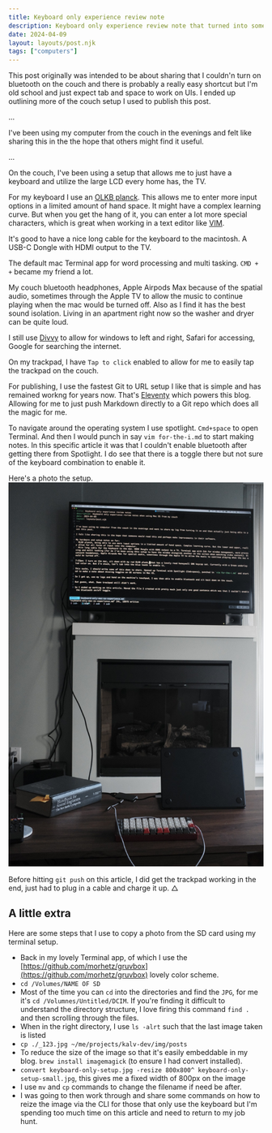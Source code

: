 ```yaml
---
title: Keyboard only experience review note
description: Keyboard only experience review note that turned into something else
date: 2024-04-09
layout: layouts/post.njk
tags: ["computers"]
---
```


This post originally was intended to be about sharing that I couldn'n turn on bluetooth on the couch and there is probably a really easy shortcut but I'm old school and just expect tab and space to work on UIs. I ended up outlining more of the couch setup I used to publish this post.

...

I've been using my computer from the couch in the evenings and felt like sharing this in the the hope that others might find it useful.

...

On the couch, I've been using a setup that allows me to just have a keyboard and utilize the large LCD every home has, the TV.

For my keyboard I use an [OLKB planck](https://olkb.com/collections/planck). This allows me to enter more input options in a limited amount of hand space. It might have a complex learning curve. But when you get the hang of it, you can enter a lot more special characters, which is great when working in a text editor like [VIM](https://vim.org).

It's good to have a nice long cable for the keyboard to the macintosh. A USB-C Dongle with HDMI output to the TV.

The default mac Terminal app for word processing and multi tasking. `CMD + +` became my friend a lot.

My couch bluetooth headphones, Apple Airpods Max because of the spatial audio, sometimes through the Apple TV to allow the music to continue playing when the mac would be turned off. Also as I find it has the best sound isolation. Living in an apartment right now so the washer and dryer can be quite loud.

I still use [Divvy]() to allow for windows to left and right, Safari for accessing, Google for searching the internet.

On my trackpad, I have `Tap to click` enabled to allow for me to easily tap the trackpad on the couch.

For publishing, I use the fastest Git to URL setup I like that is simple and has remained workng for years now. That's [Eleventy](https://www.11ty.dev) which powers this blog. Allowing for me to just push Markdown directly to a Git repo which does all the magic for me.

To navigate around the operating system I use spotlight. `Cmd+space` to open Terminal. And then I would punch in say `vim for-the-i.md` to start making notes. In this specific article it was that I couldn't enable bluetooth after getting there from Spotlight. I do see that there is a toggle there but not sure of the keyboard combination to enable it.

Here's a photo the setup.
![Keyboard Only Setup](/img/posts/2024/keyboard-only-setup.jpg "Keyboard Only Setup")

Before hitting `git push` on this article, I did get the trackpad working in the end, just had to plug in a cable and charge it up. △

## A little extra
Here are some steps that I use to copy a photo from the SD card using my terminal setup.

- Back in my lovely Terminal app, of which I use the [https://github.com/morhetz/gruvbox](https://github.com/morhetz/gruvbox) lovely color scheme.
- `cd /Volumes/NAME OF SD`
- Most of the time you can `cd` into the directories and find the `JPG`, for me it's `cd /Volumnes/Untitled/DCIM`. If you're finding it difficult to understand the directory structure, I love firing this command `find .` and then scrolling through the files.
- When in the right directory, I use `ls -alrt` such that the last image taken is listed
- `cp ./_123.jpg ~/me/projects/kalv-dev/img/posts`
- To reduce the size of the image so that it's easily embeddable in my blog. `brew install imagemagick` (to ensure I had convert installed).
- `convert keyboard-only-setup.jpg -resize 800x800^ keyboard-only-setup-small.jpg`, this gives me a fixed width of 800px on the image
- I use `mv` and `cp` commands to change the filename if need be after.
- I was going to then work through and share some commands on how to reize the image via the CLI for those that only use the keyboard but I'm spending too much time on this article and need to return to my job hunt.
